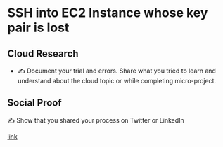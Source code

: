 <!-- This is a template you can use for quick progress days. It removes a lot of the steps we encourage you to share in the longer template 000-DAY-ARTICLE-LONG-TEMPLATE.MD-->

# SSH into EC2 Instance whose key pair is lost

## Cloud Research

- ✍️ Document your trial and errors. Share what you tried to learn and understand about the cloud topic or while completing micro-project.

## Social Proof

✍️ Show that you shared your process on Twitter or LinkedIn

[link](link)
